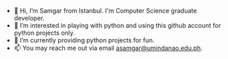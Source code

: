 - 👋 Hi, I’m Samgar from Istanbul. I'm Computer Science graduate developer. 
- 👀 I’m interested in playing with python and using this github account for python projects only.
- 🌱 I’m currently providing python projects for fun. 
- 📫 You may reach me out via email asamgar@umindanao.edu.ph.


